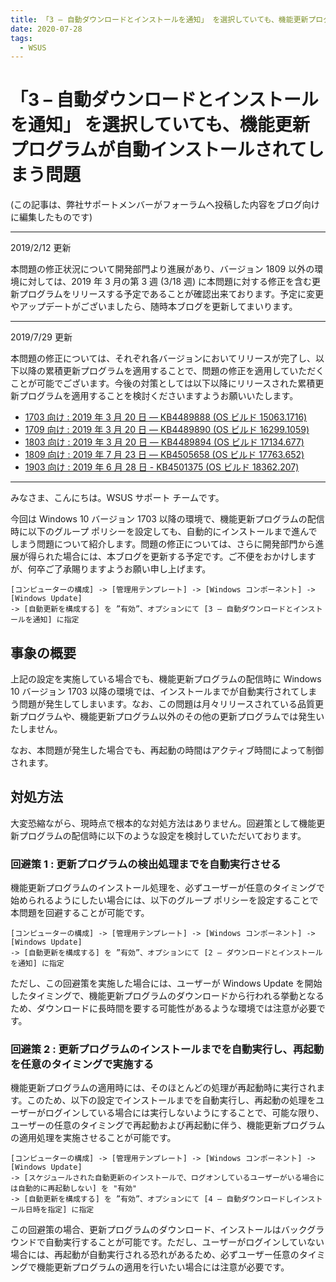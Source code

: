 ```yaml
---
title: 「3 – 自動ダウンロードとインストールを通知」 を選択していても、機能更新プログラムが自動インストールされてしまう問題
date: 2020-07-28
tags:
  - WSUS
---
```

# 「3 – 自動ダウンロードとインストールを通知」 を選択していても、機能更新プログラムが自動インストールされてしまう問題

(この記事は、弊社サポートメンバーがフォーラムへ投稿した内容をブログ向けに編集したものです)

---

2019/2/12 更新

本問題の修正状況について開発部門より進展があり、バージョン 1809 以外の環境に対しては、2019 年 3 月の第 3 週 (3/18 週) に本問題に対する修正を含む更新プログラムをリリースする予定であることが確認出来ております。予定に変更やアップデートがございましたら、随時本ブログを更新してまいります。

---

2019/7/29 更新

本問題の修正については、それぞれ各バージョンにおいてリリースが完了し、以下以降の累積更新プログラムを適用することで、問題の修正を適用していただくことが可能でございます。今後の対策としては以下以降にリリースされた累積更新プログラムを適用することを検討くださいますようお願いいたします。

- [1703 向け : 2019 年 3 月 20 日 — KB4489888 (OS ビルド 15063.1716)](https://support.microsoft.com/ja-jp/help/4489888/windows-10-update-kb4489888)
- [1709 向け : 2019 年 3 月 20 日 — KB4489890 (OS ビルド 16299.1059)](https://support.microsoft.com/ja-jp/help/4489890/windows-10-update-kb4489890)
- [1803 向け : 2019 年 3 月 20 日 — KB4489894 (OS ビルド 17134.677)](https://support.microsoft.com/ja-jp/help/4489894/windows-10-update-kb4489894)
- [1809 向け : 2019 年 7 月 23 日 — KB4505658 (OS ビルド 17763.652)](https://support.microsoft.com/ja-jp/help/4505658/windows-10-update-kb4505658)
- [1903 向け : 2019 年 6 月 28 日 - KB4501375 (OS ビルド 18362.207)](https://support.microsoft.com/ja-jp/help/4501375/windows-10-update-kb4501375)

---

みなさま、こんにちは。WSUS サポート チームです。

今回は Windows 10 バージョン 1703 以降の環境で、機能更新プログラムの配信時に以下のグループ ポリシーを設定しても、自動的にインストールまで進んでしまう問題について紹介します。問題の修正については、さらに開発部門から進展が得られた場合には、本ブログを更新する予定です。ご不便をおかけしますが、何卒ご了承賜りますようお願い申し上げます。

```
[コンピューターの構成] -> [管理用テンプレート] -> [Windows コンポーネント] -> [Windows Update]
-> [自動更新を構成する] を ”有効”、オプションにて [3 – 自動ダウンロードとインストールを通知] に指定
```

## 事象の概要
上記の設定を実施している場合でも、機能更新プログラムの配信時に Windows 10 バージョン 1703 以降の環境では、インストールまでが自動実行されてしまう問題が発生してしまいます。なお、この問題は月々リリースされている品質更新プログラムや、機能更新プログラム以外のその他の更新プログラムでは発生いたしません。

なお、本問題が発生した場合でも、再起動の時間はアクティブ時間によって制御されます。

## 対処方法
大変恐縮ながら、現時点で根本的な対処方法はありません。回避策として機能更新プログラムの配信時に以下のような設定を検討していただいております。

### 回避策 1 : 更新プログラムの検出処理までを自動実行させる
機能更新プログラムのインストール処理を、必ずユーザーが任意のタイミングで始められるようにしたい場合には、以下のグループ ポリシーを設定することで本問題を回避することが可能です。

```
[コンピューターの構成] -> [管理用テンプレート] -> [Windows コンポーネント] -> [Windows Update]
-> [自動更新を構成する] を ”有効”、オプションにて [2 – ダウンロードとインストールを通知] に指定
```

ただし、この回避策を実施した場合には、ユーザーが Windows Update を開始したタイミングで、機能更新プログラムのダウンロードから行われる挙動となるため、ダウンロードに長時間を要する可能性があるような環境では注意が必要です。

### 回避策 2 : 更新プログラムのインストールまでを自動実行し、再起動を任意のタイミングで実施する
機能更新プログラムの適用時には、そのほとんどの処理が再起動時に実行されます。このため、以下の設定でインストールまでを自動実行し、再起動の処理をユーザーがログインしている場合には実行しないようにすることで、可能な限り、ユーザーの任意のタイミングで再起動および再起動に伴う、機能更新プログラムの適用処理を実施させることが可能です。

```
[コンピューターの構成] -> [管理用テンプレート] -> [Windows コンポーネント] -> [Windows Update]
-> [スケジュールされた自動更新のインストールで、ログオンしているユーザーがいる場合には自動的に再起動しない] を "有効"
-> [自動更新を構成する] を ”有効”、オプションにて [4 – 自動ダウンロードしインストール日時を指定] に指定
```

この回避策の場合、更新プログラムのダウンロード、インストールはバックグラウンドで自動実行することが可能です。ただし、ユーザーがログインしていない場合には、再起動が自動実行される恐れがあるため、必ずユーザー任意のタイミングで機能更新プログラムの適用を行いたい場合には注意が必要です。